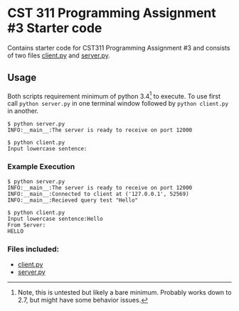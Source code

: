 # CST 311 Programming Assignment #3 Starter code

Contains starter code for CST311 Programming Assignment #3 and consists of two files [client.py](client.py) and [server.py](server.py).

## Usage

Both scripts requirement minimum of python 3.4[^1] to execute.
To use first call `python server.py` in one terminal window followed by `python client.py` in another.

```shell
$ python server.py
INFO:__main__:The server is ready to receive on port 12000
```

```shell
$ python client.py
Input lowercase sentence:
```

### Example Execution

```shell
$ python server.py
INFO:__main__:The server is ready to receive on port 12000
INFO:__main__:Connected to client at ('127.0.0.1', 52569)
INFO:__main__:Recieved query test "Hello"
```

```shell
$ python client.py
Input lowercase sentence:Hello
From Server:
HELLO
```

### Files included:
- [client.py](client.py)
- [server.py](server.py)

[^1]: Note, this is untested but likely a bare minimum.  Probably works down to 2.7, but might have some behavior issues.
